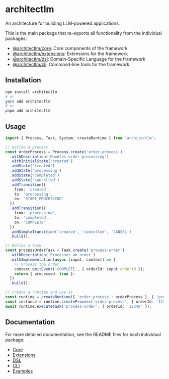 # architectlm

An architecture for building LLM-powered applications.

This is the main package that re-exports all functionality from the individual packages:

- [@architectlm/core](../core/README.md): Core components of the framework
- [@architectlm/extensions](../extensions/README.md): Extensions for the framework
- [@architectlm/dsl](../dsl/README.md): Domain-Specific Language for the framework
- [@architectlm/cli](../cli/README.md): Command-line tools for the framework

## Installation

```bash
npm install architectlm
# or
yarn add architectlm
# or
pnpm add architectlm
```

## Usage

```typescript
import { Process, Task, System, createRuntime } from 'architectlm';

// Define a process
const orderProcess = Process.create('order-process')
  .withDescription('Handles order processing')
  .withInitialState('created')
  .addState('created')
  .addState('processing')
  .addState('completed')
  .addState('cancelled')
  .addTransition({
    from: 'created',
    to: 'processing',
    on: 'START_PROCESSING'
  })
  .addTransition({
    from: 'processing',
    to: 'completed',
    on: 'COMPLETE'
  })
  .addSimpleTransition('created', 'cancelled', 'CANCEL')
  .build();

// Define a task
const processOrderTask = Task.create('process-order')
  .withDescription('Processes an order')
  .withImplementation(async (input, context) => {
    // Process the order
    context.emitEvent('COMPLETE', { orderId: input.orderId });
    return { processed: true };
  })
  .build();

// Create a runtime and use it
const runtime = createRuntime({ 'order-process': orderProcess }, { 'process-order': processOrderTask });
const instance = runtime.createProcess('order-process', { orderId: '12345' });
await runtime.executeTask('process-order', { orderId: '12345' });
```

## Documentation

For more detailed documentation, see the README files for each individual package:

- [Core](../core/README.md)
- [Extensions](../extensions/README.md)
- [DSL](../dsl/README.md)
- [CLI](../cli/README.md)
- [Examples](../examples/README.md) 